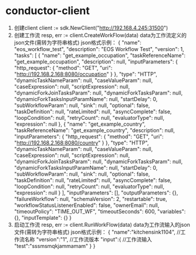 # conductor-client

1. 创建client
	client := sdk.NewClient("http://192.168.4.245:31500")
2. 创建工作流
	resp, err := client.CreateWorkFlow(data)
	data为工作流定义的json文件(需转为字符串格式)
	json格式示例：
{
  "name": "eos_workflow_test",
  "description": "EOS Workflow Test",
  "version": 1,
  "tasks": [
    {
      "name": "get_example_occupation",
      "taskReferenceName": "get_example_occupation",
      "description": null,
      "inputParameters": {
        "http_request": {
          "method": "GET",
          "uri": "http://192.168.2.168:8080/occupation"
        }
      },
      "type": "HTTP",
      "dynamicTaskNameParam": null,
      "caseValueParam": null,
      "caseExpression": null,
      "scriptExpression": null,
      "dynamicForkJoinTasksParam": null,
      "dynamicForkTasksParam": null,
      "dynamicForkTasksInputParamName": null,
      "startDelay": 0,
      "subWorkflowParam": null,
      "sink": null,
      "optional": false,
      "taskDefinition": null,
      "rateLimited": null,
      "asyncComplete": false,
      "loopCondition": null,
      "retryCount": null,
      "evaluatorType": null,
      "expression": null
    },
    {
      "name": "get_example_country",
      "taskReferenceName": "get_example_country",
      "description": null,
      "inputParameters": {
        "http_request": {
          "method": "GET",
          "uri": "http://192.168.2.168:8080/country"
        }
      },
      "type": "HTTP",
      "dynamicTaskNameParam": null,
      "caseValueParam": null,
      "caseExpression": null,
      "scriptExpression": null,
      "dynamicForkJoinTasksParam": null,
      "dynamicForkTasksParam": null,
      "dynamicForkTasksInputParamName": null,
      "startDelay": 0,
      "subWorkflowParam": null,
      "sink": null,
      "optional": false,
      "taskDefinition": null,
      "rateLimited": null,
      "asyncComplete": false,
      "loopCondition": null,
      "retryCount": null,
      "evaluatorType": null,
      "expression": null
    }
  ],
  "inputParameters": [],
  "outputParameters": {},
  "failureWorkflow": null,
  "schemaVersion": 2,
  "restartable": true,
  "workflowStatusListenerEnabled": false,
  "ownerEmail": null,
  "timeoutPolicy": "TIME_OUT_WF",
  "timeoutSeconds": 600,
  "variables": {},
  "inputTemplate": {}
}
3. 启动工作流
	resp, err := client.RunWorkFlow(data)
	data为工作流输入的json文件(需转为字符串格式)
	json格式示例：
{
  "name":"kitchensink1104", //工作流名称
  "version":"1", //工作流版本
  "input":{ //工作流输入
    "test":"sssmsmqkjammamam"
  }
}